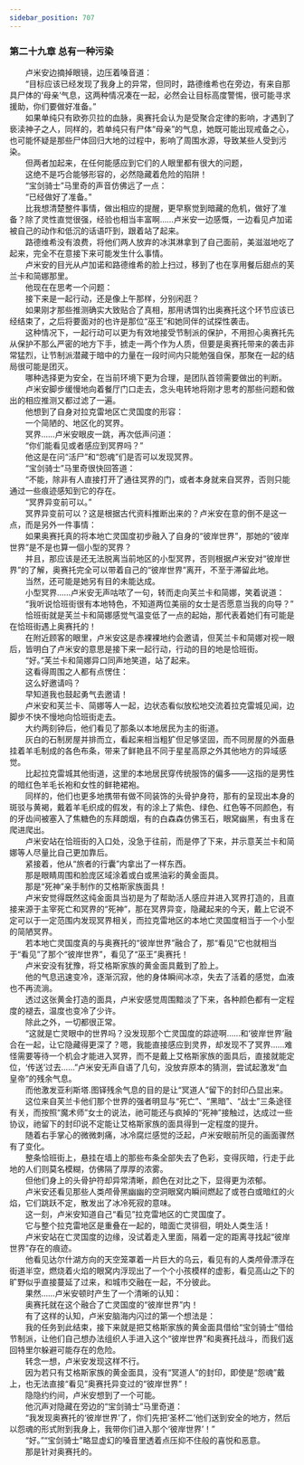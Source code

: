 ```yaml
---
sidebar_position: 707
---
```

### 第二十九章 总有一种污染  


　　卢米安边摘掉眼镜，边压着嗓音道：  
　　“目标应该已经发现了我身上的异常，但同时，路德维希也在旁边，有来自那具尸体的‘母亲’气息，这两种情况凑在一起，必然会让目标高度警惕，很可能寻求援助，你们要做好准备。”  
　　如果单纯只有欧弥贝拉的血脉，奥赛托会认为是受聚合定律的影响，才遇到了亵渎神子之人，同样的，若单纯只有尸体“母亲”的气息，她既可能出现戒备之心，也可能怀疑是那些尸体回归大地的过程中，影响了周围水源，导致某些人受到污染。  
　　但两者加起来，在任何能感应到它们的人眼里都有很大的问题，  
　　这绝不是巧合能够形容的，必然隐藏着危险的陷阱！  
　　“宝剑骑士”马里奇的声音仿佛远了一点：  
　　“已经做好了准备。”  
　　比我想清楚整件事情，做出相应的提醒，更早察觉到暗藏的危机，做好了准备？除了灵性直觉很强，经验也相当丰富啊……卢米安一边感慨，一边看见卢加诺被自己的动作和低沉的话语吓到，跟着站了起来。  
　　路德维希没有浪费，将他们两人放弃的冰淇淋拿到了自己面前，美滋滋地吃了起来，完全不在意接下来可能发生什么事情。  
　　卢米安的目光从卢加诺和路德维希的脸上扫过，移到了也在享用餐后甜点的芙兰卡和简娜那里。  
　　他现在在思考一个问题：  
　　接下来是一起行动，还是像上午那样，分别闲逛？  
　　如果刚才那些推测确实大致贴合了真相，那用诱饵钓出奥赛托这个环节应该已经结束了，之后将要面对的也许是那位“巫王”和她同伴的试探性袭击。  
　　这种情况下，一起行动可以更为有效地接受节制派的保护，不用担心奥赛托先从保护不那么严密的地方下手，掳走一两个作为人质，但要是奥赛托带来的袭击非常猛烈，让节制派潜藏于暗中的力量在一段时间内只能勉强自保，那聚在一起的结局很可能是团灭。  
　　哪种选择更为安全，在当前环境下更为合理，是团队首领需要做出的判断。  
　　卢米安脚步缓慢地向着餐厅门口走去，念头电转地将刚才思考的那些问题和做出的相应推测又都过滤了一遍。  
　　他想到了自身对拉克雷地区亡灵国度的形容：  
　　一个简陋的、地区化的冥界。  
　　冥界……卢米安眼皮一跳，再次低声问道：  
　　“你们能看见或者感应到冥界吗？”  
　　他这是在问“活尸”和“怨魂”们是否可以发现冥界。  
　　“宝剑骑士”马里奇很快回答道：  
　　“不能，除非有人直接打开了通往冥界的门，或者本身就来自冥界，否则只能通过一些痕迹感知到它的存在。  
　　“冥界异变前可以。”  
　　冥界异变前可以？这是根据古代资料推断出来的？卢米安在意的倒不是这一点，而是另外一件事情：  
　　如果奥赛托真的将本地亡灵国度初步融入了自身的“彼岸世界”，那她的“彼岸世界”是不是也算一個小型的冥界？  
　　并且，那应该是还无法脱离当前地区的小型冥界，否则根据卢米安对“彼岸世界”的了解，奥赛托完全可以带着自己的“彼岸世界”离开，不至于滞留此地。  
　　当然，还可能是她另有目的未能达成。  
　　小型冥界……卢米安无声咕哝了一句，转而走向芙兰卡和简娜，笑着说道：  
　　“我听说恰班街很有本地特色，不知道两位美丽的女士是否愿意当我的向导？”  
　　恰班街就是芙兰卡和简娜感觉气温变低了一点的起始，那代表着她们有可能是在恰班街遇上奥赛托的！  
　　在附近顾客的眼里，卢米安这是赤裸裸地约会邀请，但芙兰卡和简娜对视一眼后，皆明白了卢米安的意思是接下来一起行动，行动的目的地是恰班街。  
　　“好。”芙兰卡和简娜异口同声地笑道，站了起来。  
　　这看得周围之人都有点愣住：  
　　这么好邀请吗？  
　　早知道我也鼓起勇气去邀请！  
　　卢米安和芙兰卡、简娜等人一起，边状态看似放松地交流着拉克雷城见闻，边脚步不快不慢地向恰班街走去。  
　　大约两刻钟后，他们看见了那条以本地居民为主的街道。  
　　灰白的石制房屋并排而立，看起来相当粗犷但足够坚固，而不同房屋的外面悬挂着羊毛制成的各色布条，带来了鲜艳且不同于星星高原之外其他地方的异域感觉。  
　　比起拉克雷城其他街道，这里的本地居民穿传统服饰的偏多——这指的是男性的暗红色羊毛长袍和女性的鲜艳裙袍。  
　　同样的，他们也更多地携带有做不同装饰的头骨护身符，那有的呈现出本身的斑驳与黄褐，戴着羊毛织成的假发，有的涂上了紫色、绿色、红色等不同颜色，有的牙齿间被塞入了焦糖色的东拜朗烟，有的白森森仿佛玉石，眼窝幽黑，有虫豸在爬进爬出。  
　　卢米安站在恰班街的入口处，没急于往前，而是停了下来，并示意芙兰卡和简娜等人尽量比自己更加靠后。  
　　紧接着，他从“旅者的行囊”内拿出了一样东西。  
　　那是眼睛周围和脸庞区域涂着或白或黑油彩的黄金面具。  
　　那是“死神”亲手制作的艾格斯家族面具！  
　　卢米安觉得既然这纯金面具当初是为了帮助活人感应并进入冥界打造的，且直接来源于主宰死亡和冥界的“死神”，那在冥界异变，隐藏起来的今天，戴上它说不定可以于一定范围内发现冥界相关，而拉克雷地区的本地亡灵国度相当于一个小型的简陋冥界。  
　　若本地亡灵国度真的与奥赛托的“彼岸世界”融合了，那“看见”它也就相当于“看见”了那个“彼岸世界”，看见了“巫王”奥赛托！  
　　卢米安没有犹豫，将艾格斯家族的黄金面具戴到了脸上。  
　　他的气息迅速变冷，逐渐沉寂，他的身体瞬间冰凉，失去了活着的感觉，血液也不再流淌。  
　　透过这张黄金打造的面具，卢米安感觉周围黯淡了下来，各种颜色都有一定程度的褪去，温度也变冷了少许。  
　　除此之外，一切都很正常。  
　　“这就是亡灵眼中的世界吗？没发现那个亡灵国度的踪迹啊……和‘彼岸世界’融合在一起，让它隐藏得更深了？嗯，我能直接感应到灵界，却发现不了冥界……难怪需要等待一个机会才能进入冥界，而不是戴上艾格斯家族的面具后，直接就能定位，‘传送’过去……”卢米安无声自语了几句，没放弃原本的猜测，尝试起激发“血皇帝”的残余气息。  
　　而他激发亚利斯塔.图铎残余气息的目的是让“冥道人”留下的封印凸显出来。  
　　这位来自芙兰卡他们那个世界的强者明显与“死亡”、“黑暗”、“战士”三条途径有关，而按照“魔术师”女士的说法，祂可能还与疯掉的“死神”接触过，达成过一些协议，祂留下的封印说不定能让艾格斯家族的面具得到一定程度的提升。  
　　随着右手掌心的微微刺痛，冰冷腐烂感觉的泛起，卢米安眼前所见的画面骤然有了变化。  
　　整条恰班街上，悬挂在墙上的那些布条全部失去了色彩，变得灰暗，行走于此地的人们则莫名模糊，仿佛隔了厚厚的浓雾。  
　　但他们身上的头骨护符却异常清晰，颜色在对比之下，显得更为浓郁。  
　　卢米安还看见那些人类颅骨黑幽幽的空洞眼窝内瞬间燃起了或苍白或暗红的火焰，它们跳跃不定，散发出了冰冷死寂的意味。  
　　这一刻，卢米安知道自己“看见”拉克雷地区的亡灵国度了。  
　　它与整个拉克雷地区是重叠在一起的，暗面亡灵徘徊，明处人类生活！  
　　卢米安站在亡灵国度的边缘，没试着走入里面，隔着一定的距离寻找起“彼岸世界”存在的痕迹。  
　　他看见达尔什湖方向的天空笼罩着一片巨大的乌云，看见有的人类颅骨漂浮在街道半空，燃烧着火焰的眼窝内浮现出了一个个小孩模样的虚影，看见高山之下的旷野似乎直接蔓延了过来，和城市交融在一起，不分彼此。  
　　果然……卢米安顿时产生了一个清晰的认知：  
　　奥赛托就在这个融合了亡灵国度的“彼岸世界”内！  
　　有了这样的认知，卢米安脑海内闪过的第一个想法是：  
　　我的任务到此结束，接下来就是把艾格斯家族的黄金面具借给“宝剑骑士”借给节制派，让他们自己想办法组织人手进入这个“彼岸世界”和奥赛托战斗，而我们返回特里尔躲避可能存在的危险。  
　　转念一想，卢米安发现这样不行。  
　　因为若只有艾格斯家族的黄金面具，没有“冥道人”的封印，即使是“怨魂”戴上，也无法直接“看见”奥赛托异变过的“彼岸世界”！  
　　隐隐约约间，卢米安想到了一个可能。  
　　他沉声对隐藏在旁边的“宝剑骑士”马里奇道：  
　　“我发现奥赛托的‘彼岸世界’了，你们先把‘圣杯二’他们送到安全的地方，然后以怨魂的形式附到我身上，我带你们进入那个‘彼岸世界’！”  
　　“好。”“宝剑骑士”略显虚幻的嗓音里透着点压抑不住般的喜悦和恶意。  
　　那是针对奥赛托的。  

